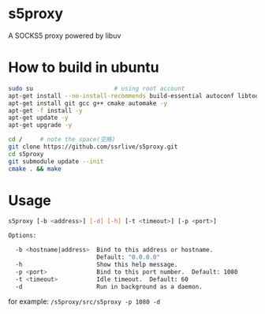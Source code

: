 s5proxy
===============
A SOCKS5 proxy powered by libuv

# How to build in ubuntu
```bash
sudo su                       # using root account
apt-get install --no-install-recommends build-essential autoconf libtool asciidoc xmlto -y
apt-get install git gcc g++ cmake automake -y
apt-get -f install -y
apt-get update -y
apt-get upgrade -y

cd /     # note the space(空格)
git clone https://github.com/ssrlive/s5proxy.git
cd s5proxy
git submodule update --init
cmake . && make
```

# Usage

```bash
s5proxy [-b <address>] [-d] [-h] [-t <timeout>] [-p <port>]

Options:

  -b <hostname|address>  Bind to this address or hostname.
                         Default: "0.0.0.0"
  -h                     Show this help message.
  -p <port>              Bind to this port number.  Default: 1080
  -t <timeout>           Idle timeout.  Default: 60
  -d                     Run in background as a daemon.

```
for example:  `/s5proxy/src/s5proxy -p 1080 -d`

